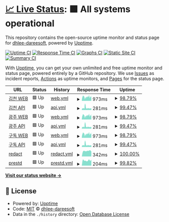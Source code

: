 # [📈 Live Status](https://dhlee-dareesoft.github.io/upptime): <!--live status--> **🟩 All systems operational**

This repository contains the open-source uptime monitor and status page for [dhlee-dareesoft](https://dhlee-dareesoft.github.io/upptime), powered by [Upptime](https://github.com/upptime/upptime).

[![Uptime CI](https://github.com/dhlee-dareesoft/upptime/workflows/Uptime%20CI/badge.svg)](https://github.com/dhlee-dareesoft/upptime/actions?query=workflow%3A%22Uptime+CI%22)
[![Response Time CI](https://github.com/dhlee-dareesoft/upptime/workflows/Response%20Time%20CI/badge.svg)](https://github.com/dhlee-dareesoft/upptime/actions?query=workflow%3A%22Response+Time+CI%22)
[![Graphs CI](https://github.com/dhlee-dareesoft/upptime/workflows/Graphs%20CI/badge.svg)](https://github.com/dhlee-dareesoft/upptime/actions?query=workflow%3A%22Graphs+CI%22)
[![Static Site CI](https://github.com/dhlee-dareesoft/upptime/workflows/Static%20Site%20CI/badge.svg)](https://github.com/dhlee-dareesoft/upptime/actions?query=workflow%3A%22Static+Site+CI%22)
[![Summary CI](https://github.com/dhlee-dareesoft/upptime/workflows/Summary%20CI/badge.svg)](https://github.com/dhlee-dareesoft/upptime/actions?query=workflow%3A%22Summary+CI%22)

With [Upptime](https://upptime.js.org), you can get your own unlimited and free uptime monitor and status page, powered entirely by a GitHub repository. We use [Issues](https://github.com/dhlee-dareesoft/upptime/issues) as incident reports, [Actions](https://github.com/dhlee-dareesoft/upptime/actions) as uptime monitors, and [Pages](https://dhlee-dareesoft.github.io/upptime) for the status page.

<!--start: status pages-->
<!-- This summary is generated by Upptime (https://github.com/upptime/upptime) -->
<!-- Do not edit this manually, your changes will be overwritten -->
<!-- prettier-ignore -->
| URL | Status | History | Response Time | Uptime |
| --- | ------ | ------- | ------------- | ------ |
| <img alt="" src="https://icons.duckduckgo.com/ip3/public.riaas.ai.ico" height="13"> [김천 WEB](https://public.riaas.ai) | 🟩 Up | [web.yml](https://github.com/dhlee-dareesoft/upptime/commits/HEAD/history/web.yml) | <details><summary><img alt="Response time graph" src="./graphs/web/response-time-week.png" height="20"> 973ms</summary><br><a href="https://dhlee-dareesoft.github.io/upptime/history/web"><img alt="Response time 911" src="https://img.shields.io/endpoint?url=https%3A%2F%2Fraw.githubusercontent.com%2Fdhlee-dareesoft%2Fupptime%2FHEAD%2Fapi%2Fweb%2Fresponse-time.json"></a><br><a href="https://dhlee-dareesoft.github.io/upptime/history/web"><img alt="24-hour response time 1073" src="https://img.shields.io/endpoint?url=https%3A%2F%2Fraw.githubusercontent.com%2Fdhlee-dareesoft%2Fupptime%2FHEAD%2Fapi%2Fweb%2Fresponse-time-day.json"></a><br><a href="https://dhlee-dareesoft.github.io/upptime/history/web"><img alt="7-day response time 973" src="https://img.shields.io/endpoint?url=https%3A%2F%2Fraw.githubusercontent.com%2Fdhlee-dareesoft%2Fupptime%2FHEAD%2Fapi%2Fweb%2Fresponse-time-week.json"></a><br><a href="https://dhlee-dareesoft.github.io/upptime/history/web"><img alt="30-day response time 963" src="https://img.shields.io/endpoint?url=https%3A%2F%2Fraw.githubusercontent.com%2Fdhlee-dareesoft%2Fupptime%2FHEAD%2Fapi%2Fweb%2Fresponse-time-month.json"></a><br><a href="https://dhlee-dareesoft.github.io/upptime/history/web"><img alt="1-year response time 909" src="https://img.shields.io/endpoint?url=https%3A%2F%2Fraw.githubusercontent.com%2Fdhlee-dareesoft%2Fupptime%2FHEAD%2Fapi%2Fweb%2Fresponse-time-year.json"></a></details> | <details><summary><a href="https://dhlee-dareesoft.github.io/upptime/history/web">98.79%</a></summary><a href="https://dhlee-dareesoft.github.io/upptime/history/web"><img alt="All-time uptime 99.88%" src="https://img.shields.io/endpoint?url=https%3A%2F%2Fraw.githubusercontent.com%2Fdhlee-dareesoft%2Fupptime%2FHEAD%2Fapi%2Fweb%2Fuptime.json"></a><br><a href="https://dhlee-dareesoft.github.io/upptime/history/web"><img alt="24-hour uptime 99.99%" src="https://img.shields.io/endpoint?url=https%3A%2F%2Fraw.githubusercontent.com%2Fdhlee-dareesoft%2Fupptime%2FHEAD%2Fapi%2Fweb%2Fuptime-day.json"></a><br><a href="https://dhlee-dareesoft.github.io/upptime/history/web"><img alt="7-day uptime 98.79%" src="https://img.shields.io/endpoint?url=https%3A%2F%2Fraw.githubusercontent.com%2Fdhlee-dareesoft%2Fupptime%2FHEAD%2Fapi%2Fweb%2Fuptime-week.json"></a><br><a href="https://dhlee-dareesoft.github.io/upptime/history/web"><img alt="30-day uptime 99.72%" src="https://img.shields.io/endpoint?url=https%3A%2F%2Fraw.githubusercontent.com%2Fdhlee-dareesoft%2Fupptime%2FHEAD%2Fapi%2Fweb%2Fuptime-month.json"></a><br><a href="https://dhlee-dareesoft.github.io/upptime/history/web"><img alt="1-year uptime 99.87%" src="https://img.shields.io/endpoint?url=https%3A%2F%2Fraw.githubusercontent.com%2Fdhlee-dareesoft%2Fupptime%2FHEAD%2Fapi%2Fweb%2Fuptime-year.json"></a></details>
| <img alt="" src="https://icons.duckduckgo.com/ip3/public.riaas.ai.ico" height="13"> [김천 API](https://public.riaas.ai/api/v2/customers/1) | 🟩 Up | [api.yml](https://github.com/dhlee-dareesoft/upptime/commits/HEAD/history/api.yml) | <details><summary><img alt="Response time graph" src="./graphs/api/response-time-week.png" height="20"> 281ms</summary><br><a href="https://dhlee-dareesoft.github.io/upptime/history/api"><img alt="Response time 235" src="https://img.shields.io/endpoint?url=https%3A%2F%2Fraw.githubusercontent.com%2Fdhlee-dareesoft%2Fupptime%2FHEAD%2Fapi%2Fapi%2Fresponse-time.json"></a><br><a href="https://dhlee-dareesoft.github.io/upptime/history/api"><img alt="24-hour response time 213" src="https://img.shields.io/endpoint?url=https%3A%2F%2Fraw.githubusercontent.com%2Fdhlee-dareesoft%2Fupptime%2FHEAD%2Fapi%2Fapi%2Fresponse-time-day.json"></a><br><a href="https://dhlee-dareesoft.github.io/upptime/history/api"><img alt="7-day response time 281" src="https://img.shields.io/endpoint?url=https%3A%2F%2Fraw.githubusercontent.com%2Fdhlee-dareesoft%2Fupptime%2FHEAD%2Fapi%2Fapi%2Fresponse-time-week.json"></a><br><a href="https://dhlee-dareesoft.github.io/upptime/history/api"><img alt="30-day response time 243" src="https://img.shields.io/endpoint?url=https%3A%2F%2Fraw.githubusercontent.com%2Fdhlee-dareesoft%2Fupptime%2FHEAD%2Fapi%2Fapi%2Fresponse-time-month.json"></a><br><a href="https://dhlee-dareesoft.github.io/upptime/history/api"><img alt="1-year response time 237" src="https://img.shields.io/endpoint?url=https%3A%2F%2Fraw.githubusercontent.com%2Fdhlee-dareesoft%2Fupptime%2FHEAD%2Fapi%2Fapi%2Fresponse-time-year.json"></a></details> | <details><summary><a href="https://dhlee-dareesoft.github.io/upptime/history/api">99.47%</a></summary><a href="https://dhlee-dareesoft.github.io/upptime/history/api"><img alt="All-time uptime 99.85%" src="https://img.shields.io/endpoint?url=https%3A%2F%2Fraw.githubusercontent.com%2Fdhlee-dareesoft%2Fupptime%2FHEAD%2Fapi%2Fapi%2Fuptime.json"></a><br><a href="https://dhlee-dareesoft.github.io/upptime/history/api"><img alt="24-hour uptime 99.99%" src="https://img.shields.io/endpoint?url=https%3A%2F%2Fraw.githubusercontent.com%2Fdhlee-dareesoft%2Fupptime%2FHEAD%2Fapi%2Fapi%2Fuptime-day.json"></a><br><a href="https://dhlee-dareesoft.github.io/upptime/history/api"><img alt="7-day uptime 99.47%" src="https://img.shields.io/endpoint?url=https%3A%2F%2Fraw.githubusercontent.com%2Fdhlee-dareesoft%2Fupptime%2FHEAD%2Fapi%2Fapi%2Fuptime-week.json"></a><br><a href="https://dhlee-dareesoft.github.io/upptime/history/api"><img alt="30-day uptime 99.68%" src="https://img.shields.io/endpoint?url=https%3A%2F%2Fraw.githubusercontent.com%2Fdhlee-dareesoft%2Fupptime%2FHEAD%2Fapi%2Fapi%2Fuptime-month.json"></a><br><a href="https://dhlee-dareesoft.github.io/upptime/history/api"><img alt="1-year uptime 99.86%" src="https://img.shields.io/endpoint?url=https%3A%2F%2Fraw.githubusercontent.com%2Fdhlee-dareesoft%2Fupptime%2FHEAD%2Fapi%2Fapi%2Fuptime-year.json"></a></details>
| <img alt="" src="https://icons.duckduckgo.com/ip3/gwangju.riaas.ai.ico" height="13"> [광주 WEB](https://gwangju.riaas.ai) | 🟩 Up | [web.yml](https://github.com/dhlee-dareesoft/upptime/commits/HEAD/history/web.yml) | <details><summary><img alt="Response time graph" src="./graphs/web/response-time-week.png" height="20"> 973ms</summary><br><a href="https://dhlee-dareesoft.github.io/upptime/history/web"><img alt="Response time 911" src="https://img.shields.io/endpoint?url=https%3A%2F%2Fraw.githubusercontent.com%2Fdhlee-dareesoft%2Fupptime%2FHEAD%2Fapi%2Fweb%2Fresponse-time.json"></a><br><a href="https://dhlee-dareesoft.github.io/upptime/history/web"><img alt="24-hour response time 1073" src="https://img.shields.io/endpoint?url=https%3A%2F%2Fraw.githubusercontent.com%2Fdhlee-dareesoft%2Fupptime%2FHEAD%2Fapi%2Fweb%2Fresponse-time-day.json"></a><br><a href="https://dhlee-dareesoft.github.io/upptime/history/web"><img alt="7-day response time 973" src="https://img.shields.io/endpoint?url=https%3A%2F%2Fraw.githubusercontent.com%2Fdhlee-dareesoft%2Fupptime%2FHEAD%2Fapi%2Fweb%2Fresponse-time-week.json"></a><br><a href="https://dhlee-dareesoft.github.io/upptime/history/web"><img alt="30-day response time 963" src="https://img.shields.io/endpoint?url=https%3A%2F%2Fraw.githubusercontent.com%2Fdhlee-dareesoft%2Fupptime%2FHEAD%2Fapi%2Fweb%2Fresponse-time-month.json"></a><br><a href="https://dhlee-dareesoft.github.io/upptime/history/web"><img alt="1-year response time 909" src="https://img.shields.io/endpoint?url=https%3A%2F%2Fraw.githubusercontent.com%2Fdhlee-dareesoft%2Fupptime%2FHEAD%2Fapi%2Fweb%2Fresponse-time-year.json"></a></details> | <details><summary><a href="https://dhlee-dareesoft.github.io/upptime/history/web">98.79%</a></summary><a href="https://dhlee-dareesoft.github.io/upptime/history/web"><img alt="All-time uptime 99.88%" src="https://img.shields.io/endpoint?url=https%3A%2F%2Fraw.githubusercontent.com%2Fdhlee-dareesoft%2Fupptime%2FHEAD%2Fapi%2Fweb%2Fuptime.json"></a><br><a href="https://dhlee-dareesoft.github.io/upptime/history/web"><img alt="24-hour uptime 99.99%" src="https://img.shields.io/endpoint?url=https%3A%2F%2Fraw.githubusercontent.com%2Fdhlee-dareesoft%2Fupptime%2FHEAD%2Fapi%2Fweb%2Fuptime-day.json"></a><br><a href="https://dhlee-dareesoft.github.io/upptime/history/web"><img alt="7-day uptime 98.79%" src="https://img.shields.io/endpoint?url=https%3A%2F%2Fraw.githubusercontent.com%2Fdhlee-dareesoft%2Fupptime%2FHEAD%2Fapi%2Fweb%2Fuptime-week.json"></a><br><a href="https://dhlee-dareesoft.github.io/upptime/history/web"><img alt="30-day uptime 99.72%" src="https://img.shields.io/endpoint?url=https%3A%2F%2Fraw.githubusercontent.com%2Fdhlee-dareesoft%2Fupptime%2FHEAD%2Fapi%2Fweb%2Fuptime-month.json"></a><br><a href="https://dhlee-dareesoft.github.io/upptime/history/web"><img alt="1-year uptime 99.87%" src="https://img.shields.io/endpoint?url=https%3A%2F%2Fraw.githubusercontent.com%2Fdhlee-dareesoft%2Fupptime%2FHEAD%2Fapi%2Fweb%2Fuptime-year.json"></a></details>
| <img alt="" src="https://icons.duckduckgo.com/ip3/gwangju.riaas.ai.ico" height="13"> [광주 API](https://gwangju.riaas.ai/api/v2/customers/1) | 🟩 Up | [api.yml](https://github.com/dhlee-dareesoft/upptime/commits/HEAD/history/api.yml) | <details><summary><img alt="Response time graph" src="./graphs/api/response-time-week.png" height="20"> 281ms</summary><br><a href="https://dhlee-dareesoft.github.io/upptime/history/api"><img alt="Response time 235" src="https://img.shields.io/endpoint?url=https%3A%2F%2Fraw.githubusercontent.com%2Fdhlee-dareesoft%2Fupptime%2FHEAD%2Fapi%2Fapi%2Fresponse-time.json"></a><br><a href="https://dhlee-dareesoft.github.io/upptime/history/api"><img alt="24-hour response time 213" src="https://img.shields.io/endpoint?url=https%3A%2F%2Fraw.githubusercontent.com%2Fdhlee-dareesoft%2Fupptime%2FHEAD%2Fapi%2Fapi%2Fresponse-time-day.json"></a><br><a href="https://dhlee-dareesoft.github.io/upptime/history/api"><img alt="7-day response time 281" src="https://img.shields.io/endpoint?url=https%3A%2F%2Fraw.githubusercontent.com%2Fdhlee-dareesoft%2Fupptime%2FHEAD%2Fapi%2Fapi%2Fresponse-time-week.json"></a><br><a href="https://dhlee-dareesoft.github.io/upptime/history/api"><img alt="30-day response time 243" src="https://img.shields.io/endpoint?url=https%3A%2F%2Fraw.githubusercontent.com%2Fdhlee-dareesoft%2Fupptime%2FHEAD%2Fapi%2Fapi%2Fresponse-time-month.json"></a><br><a href="https://dhlee-dareesoft.github.io/upptime/history/api"><img alt="1-year response time 237" src="https://img.shields.io/endpoint?url=https%3A%2F%2Fraw.githubusercontent.com%2Fdhlee-dareesoft%2Fupptime%2FHEAD%2Fapi%2Fapi%2Fresponse-time-year.json"></a></details> | <details><summary><a href="https://dhlee-dareesoft.github.io/upptime/history/api">99.47%</a></summary><a href="https://dhlee-dareesoft.github.io/upptime/history/api"><img alt="All-time uptime 99.85%" src="https://img.shields.io/endpoint?url=https%3A%2F%2Fraw.githubusercontent.com%2Fdhlee-dareesoft%2Fupptime%2FHEAD%2Fapi%2Fapi%2Fuptime.json"></a><br><a href="https://dhlee-dareesoft.github.io/upptime/history/api"><img alt="24-hour uptime 99.99%" src="https://img.shields.io/endpoint?url=https%3A%2F%2Fraw.githubusercontent.com%2Fdhlee-dareesoft%2Fupptime%2FHEAD%2Fapi%2Fapi%2Fuptime-day.json"></a><br><a href="https://dhlee-dareesoft.github.io/upptime/history/api"><img alt="7-day uptime 99.47%" src="https://img.shields.io/endpoint?url=https%3A%2F%2Fraw.githubusercontent.com%2Fdhlee-dareesoft%2Fupptime%2FHEAD%2Fapi%2Fapi%2Fuptime-week.json"></a><br><a href="https://dhlee-dareesoft.github.io/upptime/history/api"><img alt="30-day uptime 99.68%" src="https://img.shields.io/endpoint?url=https%3A%2F%2Fraw.githubusercontent.com%2Fdhlee-dareesoft%2Fupptime%2FHEAD%2Fapi%2Fapi%2Fuptime-month.json"></a><br><a href="https://dhlee-dareesoft.github.io/upptime/history/api"><img alt="1-year uptime 99.86%" src="https://img.shields.io/endpoint?url=https%3A%2F%2Fraw.githubusercontent.com%2Fdhlee-dareesoft%2Fupptime%2FHEAD%2Fapi%2Fapi%2Fuptime-year.json"></a></details>
| <img alt="" src="https://icons.duckduckgo.com/ip3/korea.riaas.ai.ico" height="13"> [구독 WEB](https://korea.riaas.ai) | 🟩 Up | [web.yml](https://github.com/dhlee-dareesoft/upptime/commits/HEAD/history/web.yml) | <details><summary><img alt="Response time graph" src="./graphs/web/response-time-week.png" height="20"> 973ms</summary><br><a href="https://dhlee-dareesoft.github.io/upptime/history/web"><img alt="Response time 911" src="https://img.shields.io/endpoint?url=https%3A%2F%2Fraw.githubusercontent.com%2Fdhlee-dareesoft%2Fupptime%2FHEAD%2Fapi%2Fweb%2Fresponse-time.json"></a><br><a href="https://dhlee-dareesoft.github.io/upptime/history/web"><img alt="24-hour response time 1073" src="https://img.shields.io/endpoint?url=https%3A%2F%2Fraw.githubusercontent.com%2Fdhlee-dareesoft%2Fupptime%2FHEAD%2Fapi%2Fweb%2Fresponse-time-day.json"></a><br><a href="https://dhlee-dareesoft.github.io/upptime/history/web"><img alt="7-day response time 973" src="https://img.shields.io/endpoint?url=https%3A%2F%2Fraw.githubusercontent.com%2Fdhlee-dareesoft%2Fupptime%2FHEAD%2Fapi%2Fweb%2Fresponse-time-week.json"></a><br><a href="https://dhlee-dareesoft.github.io/upptime/history/web"><img alt="30-day response time 963" src="https://img.shields.io/endpoint?url=https%3A%2F%2Fraw.githubusercontent.com%2Fdhlee-dareesoft%2Fupptime%2FHEAD%2Fapi%2Fweb%2Fresponse-time-month.json"></a><br><a href="https://dhlee-dareesoft.github.io/upptime/history/web"><img alt="1-year response time 909" src="https://img.shields.io/endpoint?url=https%3A%2F%2Fraw.githubusercontent.com%2Fdhlee-dareesoft%2Fupptime%2FHEAD%2Fapi%2Fweb%2Fresponse-time-year.json"></a></details> | <details><summary><a href="https://dhlee-dareesoft.github.io/upptime/history/web">98.79%</a></summary><a href="https://dhlee-dareesoft.github.io/upptime/history/web"><img alt="All-time uptime 99.88%" src="https://img.shields.io/endpoint?url=https%3A%2F%2Fraw.githubusercontent.com%2Fdhlee-dareesoft%2Fupptime%2FHEAD%2Fapi%2Fweb%2Fuptime.json"></a><br><a href="https://dhlee-dareesoft.github.io/upptime/history/web"><img alt="24-hour uptime 99.99%" src="https://img.shields.io/endpoint?url=https%3A%2F%2Fraw.githubusercontent.com%2Fdhlee-dareesoft%2Fupptime%2FHEAD%2Fapi%2Fweb%2Fuptime-day.json"></a><br><a href="https://dhlee-dareesoft.github.io/upptime/history/web"><img alt="7-day uptime 98.79%" src="https://img.shields.io/endpoint?url=https%3A%2F%2Fraw.githubusercontent.com%2Fdhlee-dareesoft%2Fupptime%2FHEAD%2Fapi%2Fweb%2Fuptime-week.json"></a><br><a href="https://dhlee-dareesoft.github.io/upptime/history/web"><img alt="30-day uptime 99.72%" src="https://img.shields.io/endpoint?url=https%3A%2F%2Fraw.githubusercontent.com%2Fdhlee-dareesoft%2Fupptime%2FHEAD%2Fapi%2Fweb%2Fuptime-month.json"></a><br><a href="https://dhlee-dareesoft.github.io/upptime/history/web"><img alt="1-year uptime 99.87%" src="https://img.shields.io/endpoint?url=https%3A%2F%2Fraw.githubusercontent.com%2Fdhlee-dareesoft%2Fupptime%2FHEAD%2Fapi%2Fweb%2Fuptime-year.json"></a></details>
| <img alt="" src="https://icons.duckduckgo.com/ip3/korea.riaas.ai.ico" height="13"> [구독 API](https://korea.riaas.ai/api/v2/customers/1) | 🟩 Up | [api.yml](https://github.com/dhlee-dareesoft/upptime/commits/HEAD/history/api.yml) | <details><summary><img alt="Response time graph" src="./graphs/api/response-time-week.png" height="20"> 281ms</summary><br><a href="https://dhlee-dareesoft.github.io/upptime/history/api"><img alt="Response time 235" src="https://img.shields.io/endpoint?url=https%3A%2F%2Fraw.githubusercontent.com%2Fdhlee-dareesoft%2Fupptime%2FHEAD%2Fapi%2Fapi%2Fresponse-time.json"></a><br><a href="https://dhlee-dareesoft.github.io/upptime/history/api"><img alt="24-hour response time 213" src="https://img.shields.io/endpoint?url=https%3A%2F%2Fraw.githubusercontent.com%2Fdhlee-dareesoft%2Fupptime%2FHEAD%2Fapi%2Fapi%2Fresponse-time-day.json"></a><br><a href="https://dhlee-dareesoft.github.io/upptime/history/api"><img alt="7-day response time 281" src="https://img.shields.io/endpoint?url=https%3A%2F%2Fraw.githubusercontent.com%2Fdhlee-dareesoft%2Fupptime%2FHEAD%2Fapi%2Fapi%2Fresponse-time-week.json"></a><br><a href="https://dhlee-dareesoft.github.io/upptime/history/api"><img alt="30-day response time 243" src="https://img.shields.io/endpoint?url=https%3A%2F%2Fraw.githubusercontent.com%2Fdhlee-dareesoft%2Fupptime%2FHEAD%2Fapi%2Fapi%2Fresponse-time-month.json"></a><br><a href="https://dhlee-dareesoft.github.io/upptime/history/api"><img alt="1-year response time 237" src="https://img.shields.io/endpoint?url=https%3A%2F%2Fraw.githubusercontent.com%2Fdhlee-dareesoft%2Fupptime%2FHEAD%2Fapi%2Fapi%2Fresponse-time-year.json"></a></details> | <details><summary><a href="https://dhlee-dareesoft.github.io/upptime/history/api">99.47%</a></summary><a href="https://dhlee-dareesoft.github.io/upptime/history/api"><img alt="All-time uptime 99.85%" src="https://img.shields.io/endpoint?url=https%3A%2F%2Fraw.githubusercontent.com%2Fdhlee-dareesoft%2Fupptime%2FHEAD%2Fapi%2Fapi%2Fuptime.json"></a><br><a href="https://dhlee-dareesoft.github.io/upptime/history/api"><img alt="24-hour uptime 99.99%" src="https://img.shields.io/endpoint?url=https%3A%2F%2Fraw.githubusercontent.com%2Fdhlee-dareesoft%2Fupptime%2FHEAD%2Fapi%2Fapi%2Fuptime-day.json"></a><br><a href="https://dhlee-dareesoft.github.io/upptime/history/api"><img alt="7-day uptime 99.47%" src="https://img.shields.io/endpoint?url=https%3A%2F%2Fraw.githubusercontent.com%2Fdhlee-dareesoft%2Fupptime%2FHEAD%2Fapi%2Fapi%2Fuptime-week.json"></a><br><a href="https://dhlee-dareesoft.github.io/upptime/history/api"><img alt="30-day uptime 99.68%" src="https://img.shields.io/endpoint?url=https%3A%2F%2Fraw.githubusercontent.com%2Fdhlee-dareesoft%2Fupptime%2FHEAD%2Fapi%2Fapi%2Fuptime-month.json"></a><br><a href="https://dhlee-dareesoft.github.io/upptime/history/api"><img alt="1-year uptime 99.86%" src="https://img.shields.io/endpoint?url=https%3A%2F%2Fraw.githubusercontent.com%2Fdhlee-dareesoft%2Fupptime%2FHEAD%2Fapi%2Fapi%2Fuptime-year.json"></a></details>
| <img alt="" src="https://icons.duckduckgo.com/ip3/35.222.58.120.ico" height="13"> [redact](http://35.222.58.120:8787/services/v3/status) | 🟩 Up | [redact.yml](https://github.com/dhlee-dareesoft/upptime/commits/HEAD/history/redact.yml) | <details><summary><img alt="Response time graph" src="./graphs/redact/response-time-week.png" height="20"> 342ms</summary><br><a href="https://dhlee-dareesoft.github.io/upptime/history/redact"><img alt="Response time 395" src="https://img.shields.io/endpoint?url=https%3A%2F%2Fraw.githubusercontent.com%2Fdhlee-dareesoft%2Fupptime%2FHEAD%2Fapi%2Fredact%2Fresponse-time.json"></a><br><a href="https://dhlee-dareesoft.github.io/upptime/history/redact"><img alt="24-hour response time 309" src="https://img.shields.io/endpoint?url=https%3A%2F%2Fraw.githubusercontent.com%2Fdhlee-dareesoft%2Fupptime%2FHEAD%2Fapi%2Fredact%2Fresponse-time-day.json"></a><br><a href="https://dhlee-dareesoft.github.io/upptime/history/redact"><img alt="7-day response time 342" src="https://img.shields.io/endpoint?url=https%3A%2F%2Fraw.githubusercontent.com%2Fdhlee-dareesoft%2Fupptime%2FHEAD%2Fapi%2Fredact%2Fresponse-time-week.json"></a><br><a href="https://dhlee-dareesoft.github.io/upptime/history/redact"><img alt="30-day response time 351" src="https://img.shields.io/endpoint?url=https%3A%2F%2Fraw.githubusercontent.com%2Fdhlee-dareesoft%2Fupptime%2FHEAD%2Fapi%2Fredact%2Fresponse-time-month.json"></a><br><a href="https://dhlee-dareesoft.github.io/upptime/history/redact"><img alt="1-year response time 356" src="https://img.shields.io/endpoint?url=https%3A%2F%2Fraw.githubusercontent.com%2Fdhlee-dareesoft%2Fupptime%2FHEAD%2Fapi%2Fredact%2Fresponse-time-year.json"></a></details> | <details><summary><a href="https://dhlee-dareesoft.github.io/upptime/history/redact">100.00%</a></summary><a href="https://dhlee-dareesoft.github.io/upptime/history/redact"><img alt="All-time uptime 99.99%" src="https://img.shields.io/endpoint?url=https%3A%2F%2Fraw.githubusercontent.com%2Fdhlee-dareesoft%2Fupptime%2FHEAD%2Fapi%2Fredact%2Fuptime.json"></a><br><a href="https://dhlee-dareesoft.github.io/upptime/history/redact"><img alt="24-hour uptime 100.00%" src="https://img.shields.io/endpoint?url=https%3A%2F%2Fraw.githubusercontent.com%2Fdhlee-dareesoft%2Fupptime%2FHEAD%2Fapi%2Fredact%2Fuptime-day.json"></a><br><a href="https://dhlee-dareesoft.github.io/upptime/history/redact"><img alt="7-day uptime 100.00%" src="https://img.shields.io/endpoint?url=https%3A%2F%2Fraw.githubusercontent.com%2Fdhlee-dareesoft%2Fupptime%2FHEAD%2Fapi%2Fredact%2Fuptime-week.json"></a><br><a href="https://dhlee-dareesoft.github.io/upptime/history/redact"><img alt="30-day uptime 100.00%" src="https://img.shields.io/endpoint?url=https%3A%2F%2Fraw.githubusercontent.com%2Fdhlee-dareesoft%2Fupptime%2FHEAD%2Fapi%2Fredact%2Fuptime-month.json"></a><br><a href="https://dhlee-dareesoft.github.io/upptime/history/redact"><img alt="1-year uptime 99.99%" src="https://img.shields.io/endpoint?url=https%3A%2F%2Fraw.githubusercontent.com%2Fdhlee-dareesoft%2Fupptime%2FHEAD%2Fapi%2Fredact%2Fuptime-year.json"></a></details>
| <img alt="" src="https://icons.duckduckgo.com/ip3/korea.riaas.ai.ico" height="13"> [prestd](https://korea.riaas.ai/prest/schemas) | 🟩 Up | [prestd.yml](https://github.com/dhlee-dareesoft/upptime/commits/HEAD/history/prestd.yml) | <details><summary><img alt="Response time graph" src="./graphs/prestd/response-time-week.png" height="20"> 204ms</summary><br><a href="https://dhlee-dareesoft.github.io/upptime/history/prestd"><img alt="Response time 177" src="https://img.shields.io/endpoint?url=https%3A%2F%2Fraw.githubusercontent.com%2Fdhlee-dareesoft%2Fupptime%2FHEAD%2Fapi%2Fprestd%2Fresponse-time.json"></a><br><a href="https://dhlee-dareesoft.github.io/upptime/history/prestd"><img alt="24-hour response time 228" src="https://img.shields.io/endpoint?url=https%3A%2F%2Fraw.githubusercontent.com%2Fdhlee-dareesoft%2Fupptime%2FHEAD%2Fapi%2Fprestd%2Fresponse-time-day.json"></a><br><a href="https://dhlee-dareesoft.github.io/upptime/history/prestd"><img alt="7-day response time 204" src="https://img.shields.io/endpoint?url=https%3A%2F%2Fraw.githubusercontent.com%2Fdhlee-dareesoft%2Fupptime%2FHEAD%2Fapi%2Fprestd%2Fresponse-time-week.json"></a><br><a href="https://dhlee-dareesoft.github.io/upptime/history/prestd"><img alt="30-day response time 184" src="https://img.shields.io/endpoint?url=https%3A%2F%2Fraw.githubusercontent.com%2Fdhlee-dareesoft%2Fupptime%2FHEAD%2Fapi%2Fprestd%2Fresponse-time-month.json"></a><br><a href="https://dhlee-dareesoft.github.io/upptime/history/prestd"><img alt="1-year response time 177" src="https://img.shields.io/endpoint?url=https%3A%2F%2Fraw.githubusercontent.com%2Fdhlee-dareesoft%2Fupptime%2FHEAD%2Fapi%2Fprestd%2Fresponse-time-year.json"></a></details> | <details><summary><a href="https://dhlee-dareesoft.github.io/upptime/history/prestd">99.82%</a></summary><a href="https://dhlee-dareesoft.github.io/upptime/history/prestd"><img alt="All-time uptime 99.96%" src="https://img.shields.io/endpoint?url=https%3A%2F%2Fraw.githubusercontent.com%2Fdhlee-dareesoft%2Fupptime%2FHEAD%2Fapi%2Fprestd%2Fuptime.json"></a><br><a href="https://dhlee-dareesoft.github.io/upptime/history/prestd"><img alt="24-hour uptime 100.00%" src="https://img.shields.io/endpoint?url=https%3A%2F%2Fraw.githubusercontent.com%2Fdhlee-dareesoft%2Fupptime%2FHEAD%2Fapi%2Fprestd%2Fuptime-day.json"></a><br><a href="https://dhlee-dareesoft.github.io/upptime/history/prestd"><img alt="7-day uptime 99.82%" src="https://img.shields.io/endpoint?url=https%3A%2F%2Fraw.githubusercontent.com%2Fdhlee-dareesoft%2Fupptime%2FHEAD%2Fapi%2Fprestd%2Fuptime-week.json"></a><br><a href="https://dhlee-dareesoft.github.io/upptime/history/prestd"><img alt="30-day uptime 99.96%" src="https://img.shields.io/endpoint?url=https%3A%2F%2Fraw.githubusercontent.com%2Fdhlee-dareesoft%2Fupptime%2FHEAD%2Fapi%2Fprestd%2Fuptime-month.json"></a><br><a href="https://dhlee-dareesoft.github.io/upptime/history/prestd"><img alt="1-year uptime 99.95%" src="https://img.shields.io/endpoint?url=https%3A%2F%2Fraw.githubusercontent.com%2Fdhlee-dareesoft%2Fupptime%2FHEAD%2Fapi%2Fprestd%2Fuptime-year.json"></a></details>

<!--end: status pages-->

[**Visit our status website →**](https://dhlee-dareesoft.github.io/upptime)

## 📄 License

- Powered by: [Upptime](https://github.com/upptime/upptime)
- Code: [MIT](./LICENSE) © [dhlee-dareesoft](https://dhlee-dareesoft.github.io/upptime)
- Data in the `./history` directory: [Open Database License](https://opendatacommons.org/licenses/odbl/1-0/)
